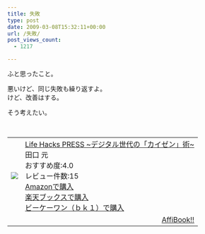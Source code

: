 ```yaml
---
title: 失敗
type: post
date: 2009-03-08T15:32:11+00:00
url: /失敗/
post_views_count:
  - 1217

---
```

ふと思ったこと。

悪いけど、同じ失敗も繰り返すよ。  
けど、改善はする。

そう考えたい。

&nbsp;

<table>
  <tr>
    <td>
      <a href="http://www.amazon.co.jp/Life-Hacks-PRESS-%7E%E3%83%87%E3%82%B8%E3%82%BF%E3%83%AB%E4%B8%96%E4%BB%A3%E3%81%AE%E3%80%8C%E3%82%AB%E3%82%A4%E3%82%BC%E3%83%B3%E3%80%8D%E8%A1%93%7E-%E7%94%B0%E5%8F%A3/dp/4774127280%3FSubscriptionId%3D1JWQWN8E4Z5TR27962G2%26tag%3Dgaeaffibook-22%26linkCode%3Dxm2%26camp%3D2025%26creative%3D165953%26creativeASIN%3D4774127280" target="_blank"><img style="border-top-style: none; border-right-style: none; border-left-style: none; border-bottom-style: none" src="https://i2.wp.com/ecx.images-amazon.com/images/I/51ZAZJT1WDL._SL160_.jpg" data-recalc-dims="1" /> </a>
    </td>
    <td>
      <a href="http://www.amazon.co.jp/Life-Hacks-PRESS-%7E%E3%83%87%E3%82%B8%E3%82%BF%E3%83%AB%E4%B8%96%E4%BB%A3%E3%81%AE%E3%80%8C%E3%82%AB%E3%82%A4%E3%82%BC%E3%83%B3%E3%80%8D%E8%A1%93%7E-%E7%94%B0%E5%8F%A3/dp/4774127280%3FSubscriptionId%3D1JWQWN8E4Z5TR27962G2%26tag%3Dgaeaffibook-22%26linkCode%3Dxm2%26camp%3D2025%26creative%3D165953%26creativeASIN%3D4774127280" target="_blank">Life Hacks PRESS ~デジタル世代の「カイゼン」術~ </a><br />田口 元<br />おすすめ度:4.0<br />レビュー件数:15<br /><a href="http://www.amazon.co.jp/Life-Hacks-PRESS-%7E%E3%83%87%E3%82%B8%E3%82%BF%E3%83%AB%E4%B8%96%E4%BB%A3%E3%81%AE%E3%80%8C%E3%82%AB%E3%82%A4%E3%82%BC%E3%83%B3%E3%80%8D%E8%A1%93%7E-%E7%94%B0%E5%8F%A3/dp/4774127280%3FSubscriptionId%3D1JWQWN8E4Z5TR27962G2%26tag%3Dgaeaffibook-22%26linkCode%3Dxm2%26camp%3D2025%26creative%3D165953%26creativeASIN%3D4774127280" target="_blank">Amazonで購入 </a><br /><a href="http://px.a8.net/svt/ejp?a8mat=1HPMBE+5CX82+1N6+BW8O2&a8ejpredirect=http%3A%2F%2Fsearch.books.rakuten.co.jp%2Fbksearch%2Fdt%3Fg%3D001%26bisbn%3D4774127280" target="_blank">楽天ブックスで購入</a> <img height="1" alt="" src="https://i2.wp.com/www12.a8.net/0.gif?resize=1%2C1" width="1" border="0" data-recalc-dims="1" /><br /><a href="http://px.a8.net/svt/ejp?a8mat=1HRMFS+EEKKOI+10UY+HUKPU&a8ejpredirect=http%3A%2F%2Fwww.bk1.jp%2FkeywordSearchResult%2F%3Fkeyword%3D4774127280%26storeCd%3D1%26searchFlg%3D9%26x%3D43%26y%3D11%26partnerid%3D02a801" target="_blank">ビーケーワン（ｂｋ１）で購入</a> <img height="1" alt="" src="https://i2.wp.com/www12.a8.net/0.gif?resize=1%2C1" width="1" border="0" data-recalc-dims="1" />
    </td>
  </tr>
  
  <tr>
    <td colspan="2">
      <div style="float: right">
        <a href="http://affibook.appspot.com/" target="_blank">AffiBook!!</a>
      </div>
    </td>
  </tr>
</table>